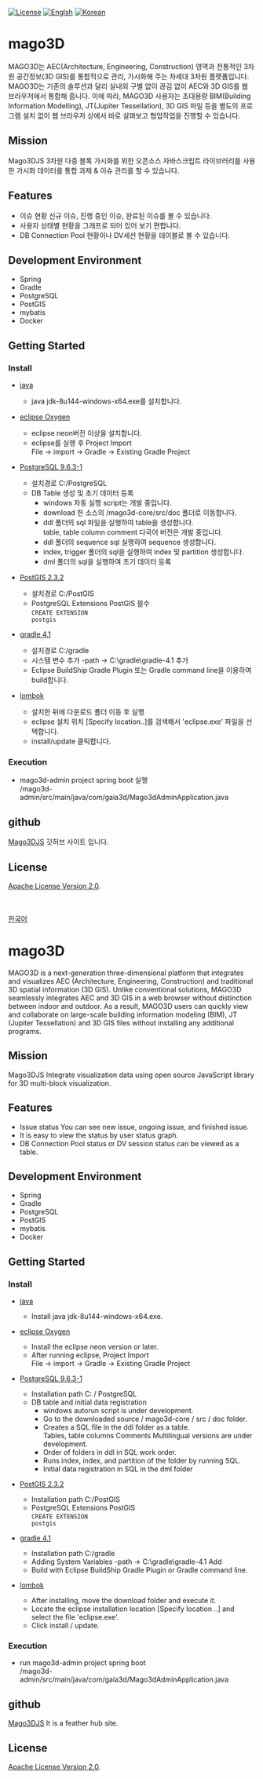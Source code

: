[![License](https://img.shields.io/badge/License-Apache%202.0-blue.svg)](http://www.apache.org/licenses/LICENSE-2.0.html)
[![Englsh](https://img.shields.io/badge/language-English-orange.svg)](#english)
[![Korean](https://img.shields.io/badge/language-Korean-blue.svg)](#korean)

<a name="korean"></a>

# mago3D
MAGO3D는 AEC(Architecture, Engineering, Construction) 영역과 전통적인 3차원 공간정보(3D GIS)를 통합적으로 관리, 가시화해 주는 차세대 3차원 플랫폼입니다. MAGO3D는 기존의 솔루션과 달리 실내외 구별 없이 끊김 없이 AEC와 3D GIS를 웹 브라우저에서 통합해 줍니다. 이에 따라, MAGO3D 사용자는 초대용량 BIM(Building Information Modelling), JT(Jupiter Tessellation), 3D GIS 파일 등을 별도의 프로그램 설치 없이 웹 브라우저 상에서 바로 살펴보고 협업작업을 진행할 수 있습니다.

## Mission
Mago3DJS 3차원 다중 블록 가시화를 위한 오픈소스 자바스크립트 라이브러리를 사용한 가시화 데이터를 통합 과제 & 이슈 관리를 할 수 있습니다.

## Features
 - 이슈 현황 신규 이슈, 진행 중인 이슈, 완료된 이슈를 볼 수 있습니다.
 - 사용자 상태별 현황을 그래프로 되어 있어 보기 편합니다.
 - DB Connection Pool 현황이나 DV세션 현황을 테이블로 볼 수 있습니다.

## Development Environment
  - Spring
  - Gradle
  - PostgreSQL
  - PostGIS
  - mybatis
  - Docker

## Getting Started

###  Install
- [java](http://www.oracle.com/technetwork/java/javase/downloads/jdk8-downloads-2133151.html )
  - java jdk-8u144-windows-x64.exe를 설치합니다.

- [eclipse Oxygen](https://www.eclipse.org/downloads/download.php?file=/oomph/epp/oxygen/R/eclipse-inst-win64.exe)
  - eclipse neon버전 이상을 설치합니다.
  - eclipse를 실행 후 Project Import <br>
    File -> import -> Gradle -> Existing Gradle Project

- [PostgreSQL 9.6.3-1](https://github.com/Gaia3D/mago3d/wiki/PostgreSQL-%EC%84%A4%EC%B9%98-%EA%B0%80%EC%9D%B4%EB%93%9C)

  - 설치경로 C:/PostgreSQL
  - DB Table 생성 및 초기 데이터 등록
    - windows 자동 실행 script는 개발 중입니다.
    - download 한 소스의 /mago3d-core/src/doc 폴더로 이동합니다.
    - ddl 폴더의 sql 파일을 실행하여 table을 생성합니다.<br>
    table, table column comment 다국어 버전은 개발 중입니다.
    - ddl 폴더의 sequence sql 실행하여 sequence 생성합니다.
    - index, trigger 폴더의 sql을 실행하여 index 및 partition 생성합니다.
    - dml 폴더의 sql을 실행하여 초기 데이터 등록

- [PostGIS 2.3.2](https://github.com/Gaia3D/mago3d/wiki/PostGIS-%EC%84%A4%EC%B9%98)
  - 설치경로 C:/PostGIS
  - PostgreSQL Extensions PostGIS 필수 <br>
   <code>CREATE EXTENSION postgis</code>

- [gradle 4.1](https://gradle.org/docs/)
  - 설치경로 C:/gradle
  - 시스템 변수 추가 -path -> C:\gradle\gradle-4.1 추가
  - Eclipse BuildShip Gradle Plugin 또는 Gradle command line을 이용하여 build합니다.

- [lombok](https://projectlombok.org/)
  - 설치한 뒤에 다운로드 폴더 이동 후 실행
  - eclipse 설치 위치 [Specify location..]를 검색해서 'eclipse.exe' 파일을 선택합니다.
  - install/update 클릭합니다.

### Execution

 - mago3d-admin project spring boot 실행 <br> /mago3d-admin/src/main/java/com/gaia3d/Mago3dAdminApplication.java

## github
 [Mago3DJS](https://github.com/Gaia3D/mago3djs) 깃허브 사이트 입니다.
## License
[Apache License Version 2.0](http://www.apache.org/licenses/LICENSE-2.0.html).







<br><br>
[한국어](#korean)

# <a name="english"></a>mago3D
MAGO3D is a next-generation three-dimensional platform that integrates and visualizes AEC (Architecture, Engineering, Construction) and traditional 3D spatial information (3D GIS). Unlike conventional solutions, MAGO3D seamlessly integrates AEC and 3D GIS in a web browser without distinction between indoor and outdoor. As a result, MAGO3D users can quickly view and collaborate on large-scale building information modeling (BIM), JT (Jupiter Tessellation) and 3D GIS files without installing any additional programs.

## Mission
Mago3DJS Integrate visualization data using open source JavaScript library for 3D multi-block visualization.

## Features
- Issue status You can see new issue, ongoing issue, and finished issue.
- It is easy to view the status by user status graph.
- DB Connection Pool status or DV session status can be viewed as a table.

## Development Environment
- Spring
- Gradle
- PostgreSQL
- PostGIS
- mybatis
- Docker

## Getting Started

###  Install
- [java](http://www.oracle.com/technetwork/java/javase/downloads/jdk8-downloads-2133151.html )
  - Install java jdk-8u144-windows-x64.exe.

- [eclipse Oxygen](https://www.eclipse.org/downloads/download.php?file=/oomph/epp/oxygen/R/eclipse-inst-win64.exe)
  - Install the eclipse neon version or later.
  - After running eclipse, Project Import <br>
    File -> import -> Gradle -> Existing Gradle Project

- [PostgreSQL 9.6.3-1](https://github.com/Gaia3D/mago3d/wiki/PostgreSQL-%EC%84%A4%EC%B9%98-%EA%B0%80%EC%9D%B4%EB%93%9C)

  - Installation path C: / PostgreSQL
  - DB table and initial data registration
    - windows autorun script is under development.
    - Go to the downloaded source / mago3d-core / src / doc folder.
    - Creates a SQL file in the ddl folder as a table. <br>
    Tables, table columns Comments Multilingual versions are under development.
    - Order of folders in ddl in SQL work order.
    - Runs index, index, and partition of the folder by running SQL.
    - Initial data registration in SQL in the dml folder

- [PostGIS 2.3.2](https://github.com/Gaia3D/mago3d/wiki/PostGIS-%EC%84%A4%EC%B9%98)
  - Installation path C:/PostGIS
  - PostgreSQL Extensions PostGIS <br>
  <code>CREATE EXTENSION postgis</code>

- [gradle 4.1](https://gradle.org/docs/)
  - Installation path C:/gradle
  - Adding System Variables -path -> C:\gradle\gradle-4.1 Add
  - Build with Eclipse BuildShip Gradle Plugin or Gradle command line.

- [lombok](https://projectlombok.org/)
  - After installing, move the download folder and execute it.
  - Locate the eclipse installation location [Specify location ..] and select the file 'eclipse.exe'.
  - Click install / update.

### Execution
- run mago3d-admin project spring boot <br> /mago3d-admin/src/main/java/com/gaia3d/Mago3dAdminApplication.java

## github
 [Mago3DJS](https://github.com/Gaia3D/mago3djs) It is a feather hub site.
## License
[Apache License Version 2.0](http://www.apache.org/licenses/LICENSE-2.0.html).
